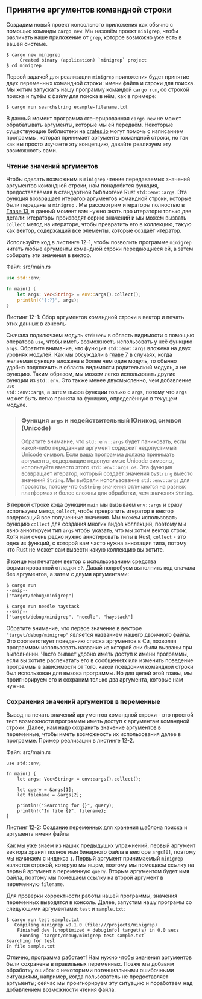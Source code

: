 ## Принятие аргументов командной строки

Создадим новый проект консольного приложения как обычно с помощью команды `cargo new`. Мы назовём проект `minigrep`, чтобы различать наше приложение от `grep`, которое возможно уже есть в вашей системе.

```text
$ cargo new minigrep
     Created binary (application) `minigrep` project
$ cd minigrep
```

Первой задачей для реализации `minigrep` приложения будет принятие двух переменных командной строки: имени файла и строки для поиска. Мы хотим запускать нашу программу командой `cargo run`, со строкой поиска и путём к файлу для поиска в нём, как в примере:

```text
$ cargo run searchstring example-filename.txt
```

В данный момент программа сгенерированная `cargo new` не может обрабатывать аргументы, которые мы ей передаём. Некоторые существующие библиотеки на [crates.io](https://crates.io/) могут помочь с написанием программы, которая принимает аргументы командной строки, но так как вы просто изучаете эту концепцию, давайте реализуем эту возможность сами.

### Чтение значений аргументов

Чтобы сделать возможным в `minigrep` чтение передаваемых значений аргументов командной строки, нам понадобится функция, предоставляемая в стандартной библиотеке Rust `std::env::args`. Эта функция возвращает итератор аргументов командной строки, которые были переданы в `minigrep` . Мы рассмотрим итераторы полностью в [Главе 13](ch13-00-functional-features.html)<comment>, в данный момент вам нужно знать про итераторы только две детали: итераторы производят серию значений и мы можем вызвать <code data-md-type="codespan">collect</code> метод на итераторе, чтобы превратить его в коллекцию, такую как вектор, содержащий все элементы, которые создаёт итератор.</comment>

Используйте код в листинге 12-1, чтобы позволить программе `minigrep` читать любые аргументы командной строки передающиеся ей, а затем собирать эти значения в вектор.

<span class="filename">Файл: src/main.rs</span>

```rust
use std::env;

fn main() {
    let args: Vec<String> = env::args().collect();
    println!("{:?}", args);
}
```

<span class="caption">Листинг 12-1: Сбор аргументов командной строки в вектор и печать этих данных в консоль</span>

Сначала подключаем модуль `std::env` в область видимости с помощью оператора `use`, чтобы иметь возможность использовать у неё функцию `args`. Обратите внимание, что функция `std::env::args` вложена на двух уровнях модулей. Как мы обсуждали в [главе 7](ch07-04-bringing-paths-into-scope-with-the-use-keyword.html#creating-idiomatic-use-paths)<comment> в случаях, когда желаемая функция вложена в более чем один модуль, то обычно удобно подключить в область видимости родительский модуль, а не функцию. Таким образом, мы можем легко использовать другие функции из `std::env`. Это также менее двусмысленно, чем добавление <code data-md-type="codespan">use std::env::args</code>, а затем вызов функции только с `args`, потому что `args` может быть легко принята за функцию, определённую в текущем модуле.</comment>

> ### Функция `args` и недействительный Юникод символ (Unicode)
> Обратите внимание, что `std::env::args` будет паниковать, если какой-либо переданный аргумент содержит недопустимый Unicode символ. Если ваша программа должна принимать аргументы, содержащие недопустимые Unicode символы, используйте вместо этого `std::env::args_os`. Эта функция возвращает итератор, который создаёт значения `OsString` вместо значений `String`. Мы выбрали использование `std::env::args` для простоты, потому что `OsString` значения отличаются на разных платформах и более сложны для обработки, чем значения `String`.

В первой строке кода функции `main` мы вызываем `env::args` и сразу используем метод `collect`, чтобы превратить итератор в вектор содержащий все полученные значения. Мы можем использовать функцию `collect` для создания многих видов коллекций, поэтому мы явно аннотируем тип `args` чтобы указать, что мы хотим вектор строк. Хотя нам очень редко нужно аннотировать типы в Rust, `collect` - это одна из функций, с которой вам часто нужна аннотация типа, потому что Rust не может сам вывести какую коллекцию вы хотите.

В конце мы печатаем вектор с использованием средства форматированной отладки `:?`. Давай попробуем выполнить код сначала без аргументов, а затем с двумя аргументами:

```text
$ cargo run
--snip--
["target/debug/minigrep"]

$ cargo run needle haystack
--snip--
["target/debug/minigrep", "needle", "haystack"]
```

Обратите внимание, что первое значение в векторе `"target/debug/minigrep"` является названием нашего двоичного файла. Это соответствует поведению списка аргументов в Си, позволяя программам использовать название из которой они были вызваны при выполнении. Часто бывает удобно иметь доступ к имени программы, если вы хотите распечатать его в сообщениях или изменить поведение программы в зависимости от того, какой псевдоним командной строки был использован для вызова программы. Но для целей этой главы, мы проигнорируем его и сохраним только два аргумента, которые нам нужны.

### Сохранения значений аргументов в переменные

Вывод на печать значений аргументов командной строки  - это простой тест возможности программы иметь доступ к аргументам командной строки. Далее, нам надо сохранить значение аргументов в переменные, чтобы иметь возможность их использования далее в
программе. Пример реализации в листинге 12-2.

<span class="filename">Файл: src/main.rs</span>

```rust,should_panic
use std::env;

fn main() {
    let args: Vec<String> = env::args().collect();

    let query = &args[1];
    let filename = &args[2];

    println!("Searching for {}", query);
    println!("In file {}", filename);
}
```

<span class="caption">Листинг 12-2: Создание переменных для хранения шаблона поиска и аргумента имени файла</span>

Как мы уже знаем из наших предыдущих упражнений, первый аргумент вектора хранит полное имя бинарного файла в векторе `args[0]`, поэтому мы начинаем с индекса `1`. Первый аргумент принимаемый `minigrep` является строкой, которую мы ищем, поэтому мы помещаем ссылку на первый аргумент в переменную `query`. Вторым аргументом будет имя файла, поэтому мы помещаем ссылку на второй аргумент в переменную `filename`.

Для проверки корректности работы нашей программы, значения переменных выводятся в консоль. Далее, запустим нашу программ со следующими аргументами: `test` и `sample.txt`:

```text
$ cargo run test sample.txt
   Compiling minigrep v0.1.0 (file:///projects/minigrep)
    Finished dev [unoptimized + debuginfo] target(s) in 0.0 secs
     Running `target/debug/minigrep test sample.txt`
Searching for test
In file sample.txt
```

Отлично, программа работает! Нам нужно чтобы значения аргументов были сохранены в правильных переменных. Позже мы добавим обработку ошибок с некоторыми потенциальными ошибочными ситуациями, например, когда пользователь не предоставляет аргументы; сейчас мы проигнорируем эту ситуацию и поработаем над добавлением возможности чтения файла.
